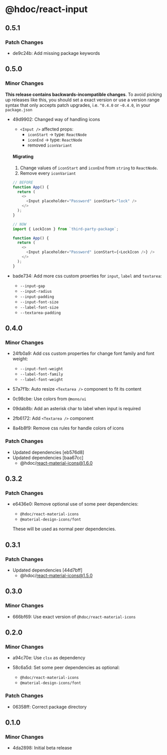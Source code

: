 # @hdoc/react-input

## 0.5.1

### Patch Changes

- de9c24b: Add missing package keywords

## 0.5.0

### Minor Changes

**This release contains backwards-incompatible changes**. To avoid picking up
releases like this, you should set a exact version or use a version range syntax
that only accepts patch upgrades, i.e. `^0.4.0` or `~0.4.0`, in your `package.json`

- 49d9902: Changed way of handling icons

  - `<Input />` affected props:
    - `iconStart` -> type: `ReactNode`
    - `iconEnd` -> type: `ReactNode`
    - removed `iconVariant`

  #### Migrating

  1. Change values of `iconStart` and `iconEnd` from `string` to `ReactNode`.
  2. Remove every `iconVariant`

  ```js
  // BEFORE
  function App() {
    return (
      <>
        <Input placeholder="Password" iconStart="lock" />
      </>
    );
  }

  // NOW
  import { LockIcon } from `third-party-package`;

  function App() {
    return (
      <>
        <Input placeholder="Password" iconStart={<LockIcon />} />
      </>
    );
  }
  ```

- bade734: Add more css custom proerties for `input`, `label` and `textarea`:

  - `--input-gap`
  - `--input-radius`
  - `--input-padding`
  - `--input-font-size`
  - `--label-font-size`
  - `--textarea-padding`

## 0.4.0

### Minor Changes

- 24fb0a9: Add css custom properties for change font family and font weight:

  - `--input-font-weight`
  - `--label-font-family`
  - `--label-font-weight`

- 57a7f1b: Auto resize `<Textarea />` component to fit its content
- 0c98cbe: Use colors from `@mono/ui`
- 09dab8b: Add an asterisk char to label when input is required
- 2fb6172: Add `<Textarea />` component
- 8a4b8f9: Remove css rules for handle colors of icons

### Patch Changes

- Updated dependencies [eb576d8]
- Updated dependencies [baa67cc]
  - @hdoc/react-material-icons@1.6.0

## 0.3.2

### Patch Changes

- e6436e0: Remove optional use of some peer dependencies:

  - `@hdoc/react-material-icons`
  - `@material-design-icons/font`

  These will be used as normal peer dependencies.

## 0.3.1

### Patch Changes

- Updated dependencies [44d7bff]
  - @hdoc/react-material-icons@1.5.0

## 0.3.0

### Minor Changes

- 666bf69: Use exact version of `@hdoc/react-material-icons`

## 0.2.0

### Minor Changes

- a94c70e: Use `clsx` as dependency
- 58c6a5d: Set some peer dependencies as optional:

  - `@hdoc/react-material-icons`
  - `@material-design-icons/font`

### Patch Changes

- 06358ff: Correct package directory

## 0.1.0

### Minor Changes

- 4da2898: Initial beta release
